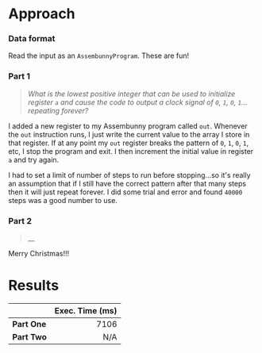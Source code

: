 # Approach
### Data format

Read the input as an `AssembunnyProgram`. These are fun!

### Part 1
> _What is the lowest positive integer that can be used to initialize register `a` and cause the code to output a clock signal of `0`, `1`, `0`, `1`... repeating forever?_

I added a new register to my Assembunny program called `out`. Whenever the `out` instruction runs, I just write the current
value to the array I store in that register. If at any point my `out` register breaks the pattern of `0`, `1`, `0`, `1`, etc,
I stop the program and exit. I then increment the initial value in register `a` and try again.

I had to set a limit of number of steps to run before stopping...so it's really an assumption that if I still have the
correct pattern after that many steps then it will just repeat forever. I did some trial and error and found `40000` steps
was a good number to use.

### Part 2
> __

Merry Christmas!!!

# Results

|              | Exec. Time (ms) |
|--------------|----------------:|
| **Part One** |            7106 |
| **Part Two** |             N/A |
